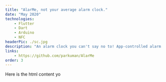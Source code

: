```yaml
---
title: "AlarMe, not your average alarm clock."
date: "May 2020"
technologies: 
    - Flutter
    - Dart
    - Arduino
    - NFC
headerPic: ./sc.jpg
description: "An alarm clock you can't say no to! App-controlled alarm clock only disabled by an NFC terminal somewhere in your home. Made for MLH Hack At Home."
links:
    - https://github.com/parkuman/AlarMe
order: 3
---
```


Here is the html content yo